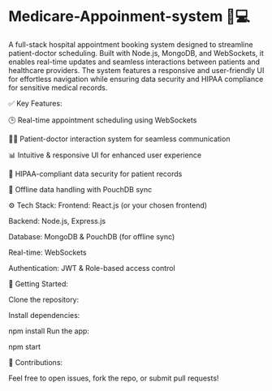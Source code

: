 # Medicare-Appoinment-system 🏥💻

A full-stack hospital appointment booking system designed to streamline patient-doctor scheduling. Built with Node.js, MongoDB, and WebSockets, it enables real-time updates and seamless interactions between patients and healthcare providers. The system features a responsive and user-friendly UI for effortless navigation while ensuring data security and HIPAA compliance for sensitive medical records.

✅ Key Features:

🕒 Real-time appointment scheduling using WebSockets

👩‍⚕️ Patient-doctor interaction system for seamless communication

📊 Intuitive & responsive UI for enhanced user experience

🔐 HIPAA-compliant data security for patient records

💾 Offline data handling with PouchDB sync



⚙️ Tech Stack:
Frontend: React.js (or your chosen frontend)

Backend: Node.js, Express.js

Database: MongoDB & PouchDB (for offline sync)

Real-time: WebSockets

Authentication: JWT & Role-based access control



🚀 Getting Started:

Clone the repository:

Install dependencies:


npm install
Run the app:

npm start



📁 Contributions:


Feel free to open issues, fork the repo, or submit pull requests!
